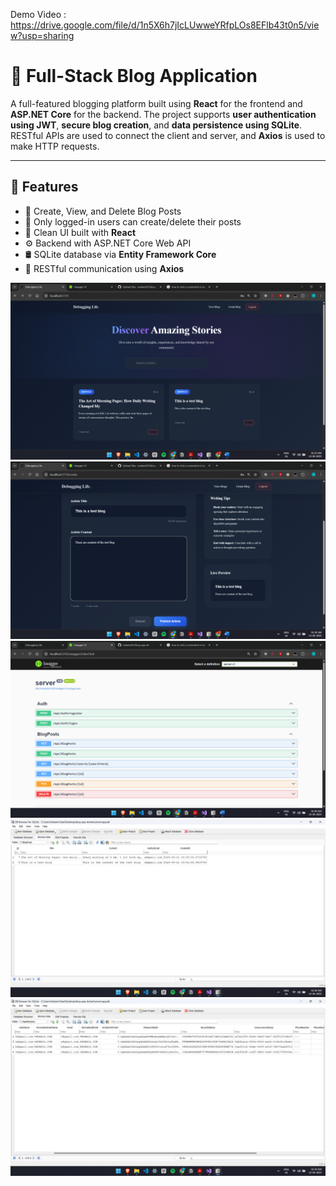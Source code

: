 Demo Video : https://drive.google.com/file/d/1n5X6h7jIcLUwweYRfpLOs8EFlb43t0n5/view?usp=sharing

# 📝 Full-Stack Blog Application

A full-featured blogging platform built using **React** for the frontend and **ASP.NET Core** for the backend. The project supports **user authentication using JWT**, **secure blog creation**, and **data persistence using SQLite**. RESTful APIs are used to connect the client and server, and **Axios** is used to make HTTP requests.

---

## 📌 Features

- 📝 Create, View, and Delete Blog Posts
- 👤 Only logged-in users can create/delete their posts
- 💬 Clean UI built with **React**
- ⚙️ Backend with ASP.NET Core Web API
- 🛢️ SQLite database via **Entity Framework Core**
- 📡 RESTful communication using **Axios**

![image alt](https://github.com/vedantd25/blog-app-dn/blob/2580143f9fe16f95417d5f79d298ccf67b477ec4/Screenshot%20(72).png)
![image alt](https://github.com/vedantd25/blog-app-dn/blob/2580143f9fe16f95417d5f79d298ccf67b477ec4/Screenshot%20(74).png)
![image alt](https://github.com/vedantd25/blog-app-dn/blob/2580143f9fe16f95417d5f79d298ccf67b477ec4/Screenshot%20(75).png)
![image alt](https://github.com/vedantd25/blog-app-dn/blob/2580143f9fe16f95417d5f79d298ccf67b477ec4/Screenshot%20(76).png)
![image alt](https://github.com/vedantd25/blog-app-dn/blob/2580143f9fe16f95417d5f79d298ccf67b477ec4/Screenshot%20(77).png)
